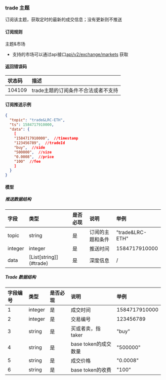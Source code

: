 ### trade 主题

订阅该主题，获取定时的最新的成交信息；没有更新则不推送

#### 订阅规则

主题&市场

- 支持的市场可以通过api接口[api/v2/exchange/markets](../dex_apis/getMarkets.md) 获取

#### 返回错误码

| 状态码 |                描述                 |
| :---- | :--------------------------------- |
| 104109 | trade主题的订阅条件不合法或者不支持 |

#### 订阅推送示例

```json
{
  "topic": "trade&LRC-ETH",
  "ts": 1584717910000,
  "data": {
    [
    "1584717910000",  //timestamp
    "123456789",  //tradeId
    "buy",  //side
    "500000",  //size 
    "0.0008",  //price
    "100"  //fee
    ]
  }
}
```

#### 模型

##### 推送数据结构

|  字段   |          类型           | 是否必现 |       说明       |      举例       |
| :----- | :--------------------- | :------ | :-------------- | :------------- |
|  topic  |         string          |    是    | 订阅的主题和条件 | "trade&LRC-ETH" |
| integer |         integer         |    是    |     推送时间     |  1584717910000  |
|  data   | [List\[string]](#trade) |    是    |     深度信息     |        /        |

##### <span id="trade">Trade 数据结构</span>

| 字段编号 |  类型   | 是否必现 |         说明         |     举例      |
| :------ | :----- | :------ | :------------------ | :----------- |
|    1     | integer |    是    |       成交时间       | 1584717910000 |
|    2     | integer |    是    |       交易编号       |   123456789   |
|    3     | string  |    是    |  买或者卖，指taker   |     "buy"     |
|    4     | string  |    是    | base token的成交数量 |   "500000"    |
|    5     | string  |    是    |       成交价格       |   "0.0008"    |
|    6     | string  |    是    |   base token的收费   |     "100"     |

